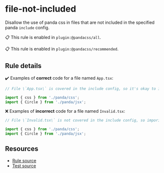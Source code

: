 [//]: # (This file is generated by eslint-docgen. Do not edit it directly.)

# file-not-included

Disallow the use of panda css in files that are not included in the specified panda `include` config.

📋 This rule is enabled in `plugin:@pandacss/all`.

📋 This rule is enabled in `plugin:@pandacss/recommended`.

## Rule details

✔️ Examples of **correct** code for a file named `App.tsx`:
```js
// File \`App.tsx\` is covered in the include config, so it's okay to import \`css\` and \`Circle\` from panda into it.

import { css } from './panda/css';
import { Circle } from './panda/jsx';
```

❌ Examples of **incorrect** code for a file named `Invalid.tsx`:
```js
// File \`Invalid.tsx\` is not covered in the include config, so imporing \`css\` and \`Circle\` from panda into it is not allowed.

import { css } from './panda/css';
import { Circle } from './panda/jsx';
```

## Resources

* [Rule source](/plugin/src/rules/file-not-included.ts)
* [Test source](/tests/file-not-included.test.ts)
